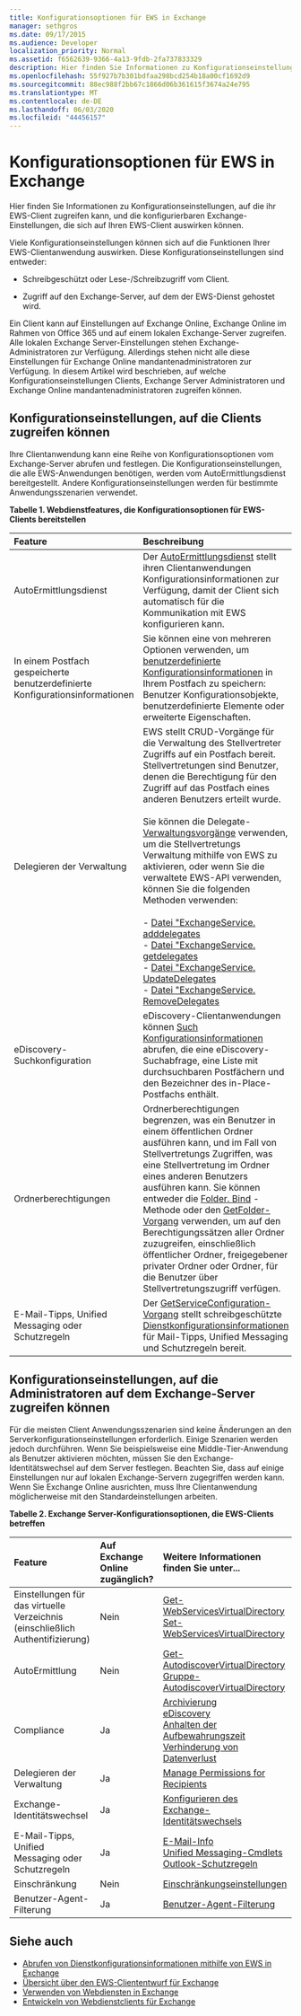 ```yaml
---
title: Konfigurationsoptionen für EWS in Exchange
manager: sethgros
ms.date: 09/17/2015
ms.audience: Developer
localization_priority: Normal
ms.assetid: f6562639-9366-4a13-9fdb-2fa737833329
description: Hier finden Sie Informationen zu Konfigurationseinstellungen, auf die ihr EWS-Client zugreifen kann, und die konfigurierbaren Exchange-Einstellungen, die sich auf Ihren EWS-Client auswirken können.
ms.openlocfilehash: 55f927b7b301bdfaa298bcd254b18a00cf1692d9
ms.sourcegitcommit: 88ec988f2bb67c1866d06b361615f3674a24e795
ms.translationtype: MT
ms.contentlocale: de-DE
ms.lasthandoff: 06/03/2020
ms.locfileid: "44456157"
---
```

# <a name="configuration-options-for-ews-in-exchange"></a>Konfigurationsoptionen für EWS in Exchange

Hier finden Sie Informationen zu Konfigurationseinstellungen, auf die ihr EWS-Client zugreifen kann, und die konfigurierbaren Exchange-Einstellungen, die sich auf Ihren EWS-Client auswirken können. 
  
Viele Konfigurationseinstellungen können sich auf die Funktionen Ihrer EWS-Clientanwendung auswirken. Diese Konfigurationseinstellungen sind entweder: 
  
- Schreibgeschützt oder Lese-/Schreibzugriff vom Client.
    
- Zugriff auf den Exchange-Server, auf dem der EWS-Dienst gehostet wird.
    
Ein Client kann auf Einstellungen auf Exchange Online, Exchange Online im Rahmen von Office 365 und auf einem lokalen Exchange-Server zugreifen. Alle lokalen Exchange Server-Einstellungen stehen Exchange-Administratoren zur Verfügung. Allerdings stehen nicht alle diese Einstellungen für Exchange Online mandantenadministratoren zur Verfügung. In diesem Artikel wird beschrieben, auf welche Konfigurationseinstellungen Clients, Exchange Server Administratoren und Exchange Online mandantenadministratoren zugreifen können.
  
## <a name="configuration-settings-that-clients-can-access"></a>Konfigurationseinstellungen, auf die Clients zugreifen können

Ihre Clientanwendung kann eine Reihe von Konfigurationsoptionen vom Exchange-Server abrufen und festlegen. Die Konfigurationseinstellungen, die alle EWS-Anwendungen benötigen, werden vom AutoErmittlungsdienst bereitgestellt. Andere Konfigurationseinstellungen werden für bestimmte Anwendungsszenarien verwendet. 
  
**Tabelle 1. Webdienstfeatures, die Konfigurationsoptionen für EWS-Clients bereitstellen**

|**Feature**|**Beschreibung**|
|:-----|:-----|
|AutoErmittlungsdienst  <br/> |Der [AutoErmittlungsdienst](autodiscover-for-exchange.md) stellt ihren Clientanwendungen Konfigurationsinformationen zur Verfügung, damit der Client sich automatisch für die Kommunikation mit EWS konfigurieren kann.  <br/> |
|In einem Postfach gespeicherte benutzerdefinierte Konfigurationsinformationen  <br/> |Sie können eine von mehreren Optionen verwenden, um [benutzerdefinierte Konfigurationsinformationen](persistent-application-settings-in-ews-in-exchange.md) in Ihrem Postfach zu speichern: Benutzer Konfigurationsobjekte, benutzerdefinierte Elemente oder erweiterte Eigenschaften.  <br/> |
|Delegieren der Verwaltung  <br/> | EWS stellt CRUD-Vorgänge für die Verwaltung des Stellvertreter Zugriffs auf ein Postfach bereit. Stellvertretungen sind Benutzer, denen die Berechtigung für den Zugriff auf das Postfach eines anderen Benutzers erteilt wurde.<br/><br/>  Sie können die Delegate- [Verwaltungsvorgänge](https://msdn.microsoft.com/library/bb409286%28v=exchg.150%29.aspx#bk_delegate_management) verwenden, um die Stellvertretungs Verwaltung mithilfe von EWS zu aktivieren, oder wenn Sie die verwaltete EWS-API verwenden, können Sie die folgenden Methoden verwenden:<br/><br/>- [Datei "ExchangeService. adddelegates](https://msdn.microsoft.com/library/microsoft.exchange.webservices.data.exchangeservice.adddelegates%28v=exchg.80%29.aspx) <br/>- [Datei "ExchangeService. getdelegates](https://msdn.microsoft.com/library/microsoft.exchange.webservices.data.exchangeservice.getdelegates%28v=exchg.80%29.aspx) <br/>- [Datei "ExchangeService. UpdateDelegates](https://msdn.microsoft.com/library/microsoft.exchange.webservices.data.exchangeservice.updatedelegates%28v=exchg.80%29.aspx) <br/>- [Datei "ExchangeService. RemoveDelegates](https://msdn.microsoft.com/library/microsoft.exchange.webservices.data.exchangeservice.removedelegates%28v=exchg.80%29.aspx) <br/> |
|eDiscovery-Suchkonfiguration  <br/> |eDiscovery-Clientanwendungen können [Such Konfigurationsinformationen](https://msdn.microsoft.com/library/8a54a6dc-110c-4972-a8bc-5ddb43c4b857%28Office.15%29.aspx) abrufen, die eine eDiscovery-Suchabfrage, eine Liste mit durchsuchbaren Postfächern und den Bezeichner des in-Place-Postfachs enthält.  <br/> |
|Ordnerberechtigungen  <br/> |Ordnerberechtigungen begrenzen, was ein Benutzer in einem öffentlichen Ordner ausführen kann, und im Fall von Stellvertretungs Zugriffen, was eine Stellvertretung im Ordner eines anderen Benutzers ausführen kann. Sie können entweder die [Folder. Bind](https://msdn.microsoft.com/library/microsoft.exchange.webservices.data.folder.bind%28v=exchg.80%29.aspx) -Methode oder den [GetFolder-Vorgang](https://msdn.microsoft.com/library/355bcf93-dc71-4493-b177-622afac5fdb9%28Office.15%29.aspx) verwenden, um auf den Berechtigungssätzen aller Ordner zuzugreifen, einschließlich öffentlicher Ordner, freigegebener privater Ordner oder Ordner, für die Benutzer über Stellvertretungszugriff verfügen.  <br/> |
|E-Mail-Tipps, Unified Messaging oder Schutzregeln  <br/> |Der [GetServiceConfiguration-Vorgang](https://msdn.microsoft.com/library/070cbfe5-325a-4955-8e4a-8230ea0459a7%28Office.15%29.aspx) stellt schreibgeschützte [Dienstkonfigurationsinformationen](how-to-get-service-configuration-information-by-using-ews-in-exchange.md) für Mail-Tipps, Unified Messaging und Schutzregeln bereit.  <br/> |
   
## <a name="configuration-settings-that-administrators-can-access-on-the-exchange-server"></a>Konfigurationseinstellungen, auf die Administratoren auf dem Exchange-Server zugreifen können

Für die meisten Client Anwendungsszenarien sind keine Änderungen an den Serverkonfigurationseinstellungen erforderlich. Einige Szenarien werden jedoch durchführen. Wenn Sie beispielsweise eine Middle-Tier-Anwendung als Benutzer aktivieren möchten, müssen Sie den Exchange-Identitätswechsel auf dem Server festlegen. Beachten Sie, dass auf einige Einstellungen nur auf lokalen Exchange-Servern zugegriffen werden kann. Wenn Sie Exchange Online ausrichten, muss Ihre Clientanwendung möglicherweise mit den Standardeinstellungen arbeiten.
  
**Tabelle 2. Exchange Server-Konfigurationsoptionen, die EWS-Clients betreffen**

|**Feature**|**Auf Exchange Online zugänglich?**|**Weitere Informationen finden Sie unter...**|
|:-----|:-----|:-----|
|Einstellungen für das virtuelle Verzeichnis (einschließlich Authentifizierung)  <br/> |Nein  <br/> |[Get-WebServicesVirtualDirectory](https://technet.microsoft.com/library/aa998810%28v=exchg.150%29.aspx) <br/> [Set-WebServicesVirtualDirectory](https://technet.microsoft.com/library/aa997233%28v=exchg.150%29.aspx) <br/> |
|AutoErmittlung  <br/> |Nein  <br/> |[Get-AutodiscoverVirtualDirectory](https://technet.microsoft.com/library/aa996819%28v=exchg.150%29.aspx) <br/> [Gruppe-AutodiscoverVirtualDirectory](https://technet.microsoft.com/library/aa998601%28v=exchg.150%29.aspx) <br/> |
|Compliance  <br/> |Ja  <br/> |[Archivierung](https://technet.microsoft.com/library/dd979800%28v=exchg.150%29.aspx) <br/> [eDiscovery](https://technet.microsoft.com/library/dd298021%28v=exchg.150%29.aspx) <br/> [Anhalten der Aufbewahrungszeit](https://technet.microsoft.com/library/dd335168%28v=exchg.150%29.aspx) <br/> [Verhinderung von Datenverlust](https://technet.microsoft.com/library/jj150527%28v=exchg.150%29.aspx) <br/> |
|Delegieren der Verwaltung  <br/> |Ja  <br/> |[Manage Permissions for Recipients](https://technet.microsoft.com/library/jj919240%28v=exchg.150%29.aspx) <br/> |
|Exchange-Identitätswechsel  <br/> |Ja  <br/> |[Konfigurieren des Exchange-Identitätswechsels](https://msdn.microsoft.com/library/bb204095%28EXCHG.140%29.aspx) <br/> |
|E-Mail-Tipps, Unified Messaging oder Schutzregeln  <br/> |Ja  <br/> |[E-Mail-Info](https://technet.microsoft.com/library/jj649091%28v=exchg.150%29.aspx) <br/> [Unified Messaging-Cmdlets](https://technet.microsoft.com/library/aa997665%28v=exchg.150%29.aspx) <br/> [Outlook-Schutzregeln](https://technet.microsoft.com/library/dd638178%28v=exchg.150%29.aspx) <br/> |
|Einschränkung  <br/> |Nein  <br/> |[Einschränkungseinstellungen](ews-throttling-in-exchange.md) <br/> |
|Benutzer-Agent-Filterung  <br/> |Ja  <br/> |[Benutzer-Agent-Filterung](how-to-control-access-to-ews-in-exchange.md) <br/> |
   
## <a name="see-also"></a>Siehe auch

- [Abrufen von Dienstkonfigurationsinformationen mithilfe von EWS in Exchange](how-to-get-service-configuration-information-by-using-ews-in-exchange.md)
- [Übersicht über den EWS-Cliententwurf für Exchange](ews-client-design-overview-for-exchange.md)   
- [Verwenden von Webdiensten in Exchange](start-using-web-services-in-exchange.md)   
- [Entwickeln von Webdienstclients für Exchange](develop-web-service-clients-for-exchange.md)
    

